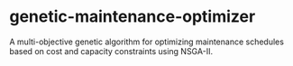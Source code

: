 # genetic-maintenance-optimizer
A multi-objective genetic algorithm for optimizing maintenance schedules based on cost and capacity constraints using NSGA-II.
